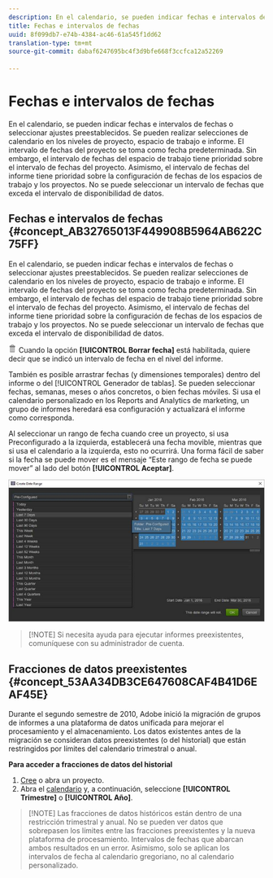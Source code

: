 ```yaml
---
description: En el calendario, se pueden indicar fechas e intervalos de fechas o seleccionar ajustes preestablecidos. Se pueden realizar selecciones de calendario en los niveles de proyecto, espacio de trabajo e informe. El intervalo de fechas del proyecto se toma como fecha predeterminada. Sin embargo, el intervalo de fechas del espacio de trabajo tiene prioridad sobre el intervalo de fechas del proyecto. Asimismo, el intervalo de fechas del informe tiene prioridad sobre la configuración de fechas de los espacios de trabajo y los proyectos. No se puede seleccionar un intervalo de fechas que exceda el intervalo de disponibilidad de datos.
title: Fechas e intervalos de fechas
uuid: 8f099db7-e74b-4384-ac46-61a545f1dd62
translation-type: tm+mt
source-git-commit: dabaf6247695bc4f3d9bfe668f3ccfca12a52269

---
```



# Fechas e intervalos de fechas

En el calendario, se pueden indicar fechas e intervalos de fechas o seleccionar ajustes preestablecidos. Se pueden realizar selecciones de calendario en los niveles de proyecto, espacio de trabajo e informe. El intervalo de fechas del proyecto se toma como fecha predeterminada. Sin embargo, el intervalo de fechas del espacio de trabajo tiene prioridad sobre el intervalo de fechas del proyecto. Asimismo, el intervalo de fechas del informe tiene prioridad sobre la configuración de fechas de los espacios de trabajo y los proyectos. No se puede seleccionar un intervalo de fechas que exceda el intervalo de disponibilidad de datos.

## Fechas e intervalos de fechas {#concept_AB32765013F449908B5964AB622C75FF}

En el calendario, se pueden indicar fechas e intervalos de fechas o seleccionar ajustes preestablecidos. Se pueden realizar selecciones de calendario en los niveles de proyecto, espacio de trabajo e informe. El intervalo de fechas del proyecto se toma como fecha predeterminada. Sin embargo, el intervalo de fechas del espacio de trabajo tiene prioridad sobre el intervalo de fechas del proyecto. Asimismo, el intervalo de fechas del informe tiene prioridad sobre la configuración de fechas de los espacios de trabajo y los proyectos. No se puede seleccionar un intervalo de fechas que exceda el intervalo de disponibilidad de datos.

![](assets/Delete_Standard.png) Cuando la opción **[!UICONTROL Borrar fecha]** está habilitada, quiere decir que se indicó un intervalo de fecha en el nivel del informe.

También es posible arrastrar fechas (y dimensiones temporales) dentro del informe o del [!UICONTROL Generador de tablas]. Se pueden seleccionar fechas, semanas, meses o años concretos, o bien fechas móviles. Si usa el calendario personalizado en los Reports and Analytics de marketing, un grupo de informes heredará esa configuración y actualizará el informe como corresponda.

Al seleccionar un rango de fecha cuando cree un proyecto, si usa Preconfigurado a la izquierda, establecerá una fecha movible, mientras que si usa el calendario a la izquierda, esto no ocurrirá. Una forma fácil de saber si la fecha se puede mover es el mensaje “Este rango de fecha se puede mover” al lado del botón **[!UICONTROL Aceptar]**.

![](assets/daterange.jpeg)

>[!NOTE] Si necesita ayuda para ejecutar informes preexistentes, comuníquese con su administrador de cuenta.

## Fracciones de datos preexistentes {#concept_53AA34DB3CE647608CAF4B41D6EAF45E}

Durante el segundo semestre de 2010, Adobe inició la migración de grupos de informes a una plataforma de datos unificada para mejorar el procesamiento y el almacenamiento. Los datos existentes antes de la migración se consideran datos preexistentes (o del historial) que están restringidos por límites del calendario trimestral o anual.

<!-- 

c_legacy_data.xml

 -->

**Para acceder a fracciones de datos del historial**

1. [Cree](/help/analyze/ad-hoc-analysis/c-getting-started.md) o abra un proyecto.
1. Abra el [calendario](/help/analyze/ad-hoc-analysis/c-dates.md) y, a continuación, seleccione **[!UICONTROL Trimestre]** o **[!UICONTROL Año]**.

>[!NOTE] Las fracciones de datos históricos están dentro de una restricción trimestral y anual. No se pueden ver datos que sobrepasen los límites entre las fracciones preexistentes y la nueva plataforma de procesamiento. Intervalos de fechas que abarcan ambos resultados en un error. Asimismo, solo se aplican los intervalos de fecha al calendario gregoriano, no al calendario personalizado.

